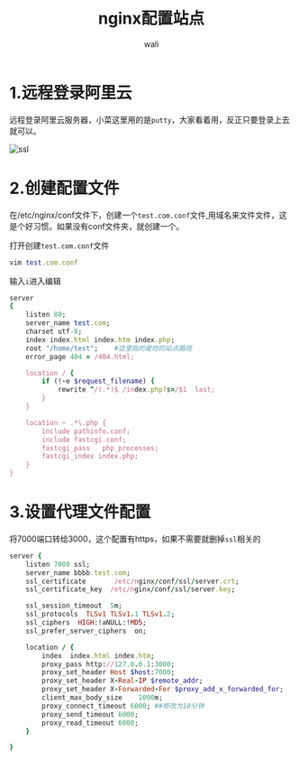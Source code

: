 ﻿---
layout: post
title: nginx配置站点   #标题
tagline: 
category: nginx      #分类
author: wali    #作者
tag: nginx     #标签
ghurl:        #github url
ghurl_zip:    #github zip下载

post_nav: false
---

# 1.远程登录阿里云

远程登录阿里云服务器，小菜这里用的是`putty`，大家看着用，反正只要登录上去就可以。 

![ssl](http://pif1uj55s.bkt.clouddn.com/nginx/nginx_1.jpg)

# 2.创建配置文件

在/etc/nginx/conf文件下，创建一个`test.com.conf`文件,用域名来文件文件，这是个好习惯。如果没有conf文件夹，就创建一个。

打开创建`test.com.conf`文件	
```ruby
vim test.com.conf
```
输入`i`进入编辑

```ruby
server
{
    listen 80;
    server_name test.com;
    charset utf-8;
    index index.html index.htm index.php;
    root "/home/test";    #这里指的是你的站点路径
    error_page 404 = /404.html;

    location / {
        if (!-e $request_filename) {
            rewrite ^/(.*)$ /index.php?s=/$1  last;
        }
    }

    location ~ .*\.php {
        include pathinfo.conf;
        include fastcgi.conf;
        fastcgi_pass   php_processes;
        fastcgi_index index.php;
    }
}

```


# 3.设置代理文件配置

将7000端口转给3000，这个配置有https，如果不需要就删掉`ssl`相关的

```ruby
server {
	listen 7000 ssl;
	server_name bbbb.test.com;
	ssl_certificate       /etc/nginx/conf/ssl/server.crt;
	ssl_certificate_key  /etc/nginx/conf/ssl/server.key;							

	ssl_session_timeout  5m;
	ssl_protocols  TLSv1 TLSv1.1 TLSv1.2;
	ssl_ciphers  HIGH:!aNULL:!MD5;
	ssl_prefer_server_ciphers  on;

	location / {
		index  index.html index.htm;
		proxy_pass http://127.0.0.1:3000;
		proxy_set_header Host $host:7000;
		proxy_set_header X-Real-IP $remote_addr;
		proxy_set_header X-Forwarded-For $proxy_add_x_forwarded_for;
		client_max_body_size    1000m;
		proxy_connect_timeout 6000; ##修改为10分钟
		proxy_send_timeout 6000;
		proxy_read_timeout 6000;
	}

}

```














